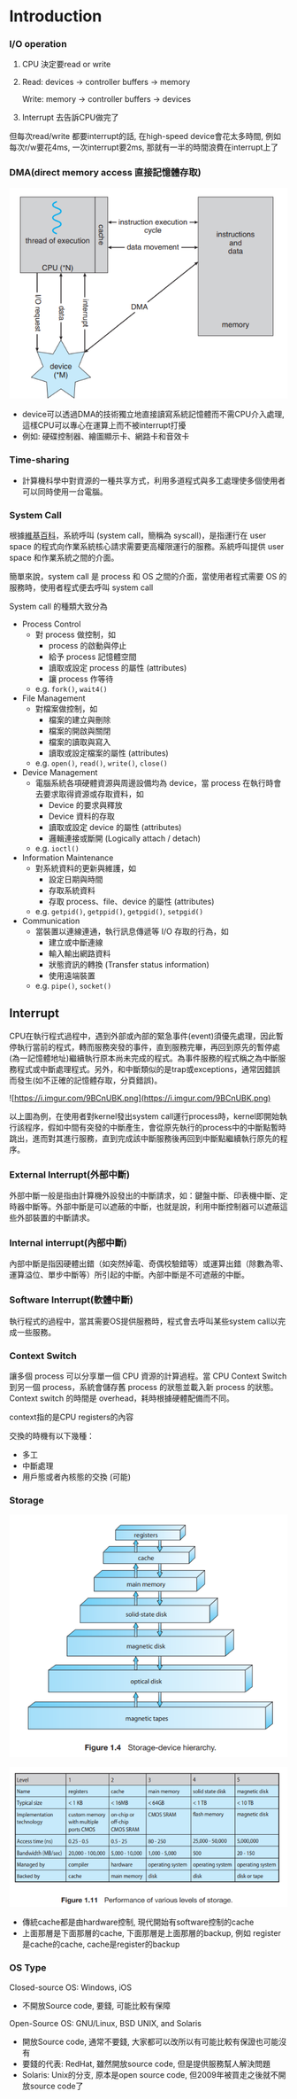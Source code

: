 # Introduction

### I/O operation

1. CPU 決定要read or write
2. Read: devices → controller buffers → memory
    
    Write: memory → controller buffers → devices
    
3. Interrupt 去告訴CPU做完了

但每次read/write 都要interrupt的話, 在high-speed device會花太多時間, 例如每次r/w要花4ms, 一次interrupt要2ms, 那就有一半的時間浪費在interrupt上了

### DMA(direct memory access 直接記憶體存取)

![Untitled](Introduction%203ae691b09bd04518a68acf0cfd2a97d8/Untitled.png)

- device可以透過DMA的技術獨立地直接讀寫系統記憶體而不需CPU介入處理, 這樣CPU可以專心在運算上而不被interrupt打擾
- 例如: 硬碟控制器、繪圖顯示卡、網路卡和音效卡

### Time-sharing

- 計算機科學中對資源的一種共享方式，利用多道程式與多工處理使多個使用者可以同時使用一台電腦。

### **System Call**

根據[維基百科](https://zh.wikipedia.org/zh-tw/%E7%B3%BB%E7%B5%B1%E8%AA%BF%E7%94%A8)，系統呼叫 (system call，簡稱為 syscall)，是指運行在 user space 的程式向作業系統核心請求需要更高權限運行的服務。系統呼叫提供 user space 和作業系統之間的介面。

簡單來說，system call 是 process 和 OS 之間的介面，當使用者程式需要 OS 的服務時，使用者程式便去呼叫 system call

System call 的種類大致分為

- Process Control
    - 對 process 做控制，如
        - process 的啟動與停止
        - 給予 process 記憶體空間
        - 讀取或設定 process 的屬性 (attributes)
        - 讓 process 作等待
    - e.g. `fork()`, `wait4()`
- File Management
    - 對檔案做控制，如
        - 檔案的建立與刪除
        - 檔案的開啟與關閉
        - 檔案的讀取與寫入
        - 讀取或設定檔案的屬性 (attributes)
    - e.g. `open()`, `read()`, `write()`, `close()`
- Device Management
    - 電腦系統各項硬體資源與周邊設備均為 device，當 process 在執行時會去要求取得資源或存取資料，如
        - Device 的要求與釋放
        - Device 資料的存取
        - 讀取或設定 device 的屬性 (attributes)
        - 邏輯連接或斷開 (Logically attach / detach)
    - e.g. `ioctl()`
- Information Maintenance
    - 對系統資料的更新與維護，如
        - 設定日期與時間
        - 存取系統資料
        - 存取 process、file、device 的屬性 (attributes)
    - e.g. `getpid()`, `getppid()`, `getpgid()`, `setpgid()`
- Communication
    - 當裝置以連線連通，執行訊息傳遞等 I/O 存取的行為，如
        - 建立或中斷連線
        - 輸入輸出網路資料
        - 狀態資訊的轉換 (Transfer status information)
        - 使用遠端裝置
    - e.g. `pipe()`, `socket()`

## Interrupt

CPU在執行程式過程中，遇到外部或內部的緊急事件(event)須優先處理，因此暫停執行當前的程式，轉而服務突發的事件，直到服務完畢，再回到原先的暫停處(為一記憶體地址)繼續執行原本尚未完成的程式。為事件服務的程式稱之為中斷服務程式或中斷處理程式。另外，和中斷類似的是trap或exceptions，通常因錯誤而發生(如不正確的記憶體存取，分頁錯誤)。

![https://i.imgur.com/9BCnUBK.png](https://i.imgur.com/9BCnUBK.png)

以上圖為例，在使用者對kernel發出system call運行process時，kernel即開始執行該程序，假如中間有突發的中斷產生，會從原先執行的process中的中斷點暫時跳出，進而對其進行服務，直到完成該中斷服務後再回到中斷點繼續執行原先的程序。

### External Interrupt(**外部中斷)**

外部中斷一般是指由計算機外設發出的中斷請求，如：鍵盤中斷、印表機中斷、定時器中斷等。外部中斷是可以遮蔽的中斷，也就是說，利用中斷控制器可以遮蔽這些外部裝置的中斷請求。

### Internal interrupt(**內部中斷)**

內部中斷是指因硬體出錯（如突然掉電、奇偶校驗錯等）或運算出錯（除數為零、運算溢位、單步中斷等）所引起的中斷。內部中斷是不可遮蔽的中斷。

### Software Interrupt(**軟體中斷)**

執行程式的過程中，當其需要OS提供服務時，程式會去呼叫某些system call以完成一些服務。

### Context Switch

讓多個 process 可以分享單一個 CPU 資源的計算過程。當 CPU Context Switch 到另一個 process，系統會儲存舊 process 的狀態並載入新 process 的狀態。Context switch 的時間是 overhead，耗時根據硬體配備而不同。

context指的是CPU registers的內容

交換的時機有以下幾種：

- 多工
- 中斷處理
- 用戶態或者內核態的交換 (可能)

### Storage

![Untitled](Introduction%203ae691b09bd04518a68acf0cfd2a97d8/Untitled%201.png)

![Untitled](Introduction%203ae691b09bd04518a68acf0cfd2a97d8/Untitled%202.png)

- 傳統cache都是由hardware控制, 現代開始有software控制的cache
- 上面那層是下面那層的cache, 下面那層是上面那層的backup, 例如 register是cache的cache, cache是register的backup

### OS Type

Closed-source OS: Windows, iOS

- 不開放Source code, 要錢, 可能比較有保障

Open-Source OS: GNU/Linux, BSD UNIX, and Solaris

- 開放Source code, 通常不要錢, 大家都可以改所以有可能比較有保證也可能沒有
- 要錢的代表: RedHat, 雖然開放source code, 但是提供服務幫人解決問題
- Solaris: Unix的分支, 原本是open source code, 但2009年被買走之後就不開放source code了